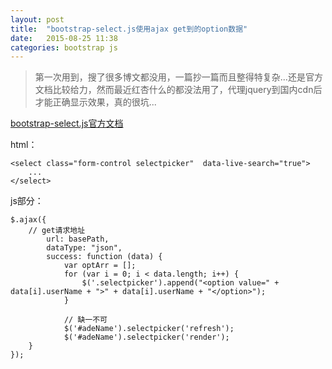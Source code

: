 ```yaml
---
layout: post
title:  "bootstrap-select.js使用ajax get到的option数据"
date:   2015-08-25 11:38
categories: bootstrap js
---
```


> 第一次用到，搜了很多博文都没用，一篇抄一篇而且整得特复杂...还是官方文档比较给力，然而最近红杏什么的都没法用了，代理jquery到国内cdn后才能正确显示效果，真的很坑...

[bootstrap-select.js官方文档](http://silviomoreto.github.io/bootstrap-select/)

html：

<pre><code>&lt;select class="form-control selectpicker"  data-live-search="true"&gt;
	...
&lt;/select&gt;
</code></pre>

js部分：

<pre><code>$.ajax({
	// get请求地址
    	url: basePath,
    	dataType: "json",
    	success: function (data) {
	    	var optArr = [];
	        for (var i = 0; i < data.length; i++) {
	            $('.selectpicker').append("&lt;option value=" + data[i].userName + "&gt;" + data[i].userName + "&lt;/option&gt;");
	        }

	        // 缺一不可
	        $('#adeName').selectpicker('refresh');
	        $('#adeName').selectpicker('render');
    }
});
</code></pre>
